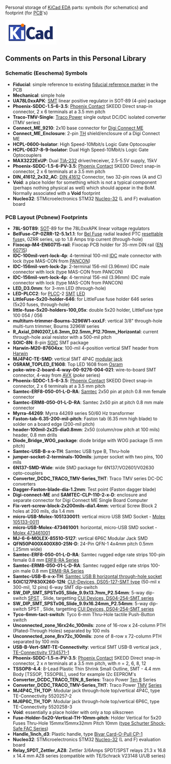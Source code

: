 Personal storage of [KiCad EDA](http://kicad-pcb.org) parts: symbols (for schematics) and footprint (for [PCB](https://en.wikipedia.org/wiki/Printed_circuit_board)'s)

![](kicad_logo.png)

## Comments on Parts in this Personal Library

### Schematic (Eeschema) Symbols

- **Fiducial**: simple reference to existing [fiducial reference marker](https://en.wikipedia.org/wiki/Fiducial_marker) in the PCB
- **Mechanical**: simple hole
- **UA78L0xxAPK**: [SMT](https://en.wikipedia.org/wiki/Surface-mount_technology) linear positive regulator in SOT-89 (4-pin) package
- **Phoenix-SDDC-1.5-6-3.5**: [Phoenix Contact](https://www.phoenixcontact.com/) SKEDD Direct snap-in connector, 2 x 6 terminals at a 3.5 mm pitch
- **Traco-TMV-Single**: [Traco Power](https://www.tracopower.com/) single output DC/DC isolated converter (TMV series)
- **Connect_ME_9210**: 2x10 base connector for [Digi Connect ME](https://www.digi.com/products/embedded-systems/system-on-modules/digiconnectme)
- **Connect_ME_Enclosure**: 2-pin [TH](https://en.wikipedia.org/wiki/Through-hole_technology) shield/enclosure of a Digi Connect ME
- **HCPL-0600-Isolator**: High Speed-10Mbit/s Logic Gate Optocoupler
- **HCPL-0637-8-9-Isolator**: Dual High Speed-10Mbit/s Logic Gate Optocouplers
- **MAX3222ExUP**: Dual [TIA-232](https://en.wikipedia.org/wiki/RS-232) driver/receiver, 2.5-5.5V supply, 15kV
- **Phoenix-SDDC-1.5-6-PV-3.5**: [Phoenix Contact](https://www.phoenixcontact.com) SKEDD Direct snap-in connector, 2 x 6 terminals at a 3.5 mm pitch
- **DIN_41612_2x32_AC**: [DIN 41612](https://en.wikipedia.org/wiki/DIN_41612) Connector, two 32-pin rows (A and C)
- **Void**: a place holder for something which is not a typical component (perhaps nothing physical as well) which should appear in the BoM. Normally associated with a **Void** footprint
- **Nucleo32**: STMicroelectronics STM32 [Nucleo-32](https://www.st.com/en/evaluation-tools/stm32-nucleo-boards.html) (L and F) evaluation board

### PCB Layout (Pcbnew) Footprints

- **78L-SOT89**: [SOT](https://en.wikipedia.org/wiki/Small-outline_transistor)-89 for the 78L0xxAPK linear voltage regulators
- **BelFuse-CP-0ZRR-12-5.1x1.1**: for [Bel Fuse](https://belfuse.com/circuit-protection) radial leaded PTC [resettable fuse](https://en.wikipedia.org/wiki/Resettable_fuse)s, 0ZRR series, up to 1.8 Amps trip current (through-hole)
- **Fixocap-M4-EN60715-rail**: Fixocap PCB holder for 35-mm DIN rail ([EN 60715](https://en.wikipedia.org/wiki/DIN_rail?oldformat=true))
- **IDC-100mil-vert-lock-4p**: 4-terminal 100-mil [IDC](https://en.wikipedia.org/wiki/Insulation-displacement_connector) male connector with lock (type MAS-CON from [PANCON](https://panconcorp.com/product-category/pancon-connectors/))
- **IDC-156mil-vert-lock-2p**: 2-terminal 156-mil (3.96mm) IDC male connector with lock (type MAS-CON from PANCON)
- **IDC-156mil-vert-lock-4p**: 4-terminal 156-mil (3.96mm) IDC male connector with lock (type MAS-CON from PANCON)
- **LED_D3.0mm**: for 3-mm LED (through-hole)
-  **LED-PLCC2**: for [PLCC](https://en.wikipedia.org/wiki/Chip_carrier)-2 [SMT](https://en.wikipedia.org/wiki/Surface-mount_technology) [LED](https://en.wikipedia.org/wiki/Light-emitting_diode)
- **LittleFuse-5x20-holder-646**: for LittleFuse fuse holder 646 series (5x20 fuses, through-hole)
- **little-fuse-5x20-holders-100_05x**: double 5x20 holder, LittleFuse type 100 054 / 056
- **multiturn-trimmer-Bourns-3296W1-xxxLF**: vertical 3/8" through-hole multi-turn trimmer, Bourns 3296W series
- **R_Axial_DIN0207_L6.3mm_D2.5mm_P12.70mm_Horizontal**: current through-hole axial resistor with a 500-mil pitch
- **SOIC-8N**: 8-pin [SOIC](https://en.wikipedia.org/wiki/Small_Outline_Integrated_Circuit) SMT package
- **Harwin-M20-87604xx**: 100-mil 4-position vertical SMT header from [Harwin](https://www.harwin.com)
- **MJ4P4C-TE-SMD**: vertical SMT 4P4C [modular jack](https://en.wikipedia.org/wiki/Modular_connector)
- **OSRAM_TOPLED_E1608**: Top LED 1608 from [Osram](https://www.osram.com)
- **poke-wire-2-board-4-way-00-9276-004-021**: wire-to-board SMT connector, 4-way from [AVX](https://www.avx.com) (*poke* series)
- **Phoenix-SDDC-1.5-6-3.5**: [Phoenix Contact](https://www.phoenixcontact.com) SKEDD Direct snap-in connector, 2 x 6 terminals at a 3.5 mm pitch
- **Samtec-ERF8-050-01-L-D-RA**: [Samtec](https://www.samtec.com) 2x50 pin at pitch 0.8 mm female connector
- **Samtec-ERM8-050-01-L-D-RA**: Samtec 2x50 pin at pitch 0.8 mm male connector
- **Myrra-44269**: Myrra 44269 series 50/60 Hz transformer
- **Faston-tab-6.35-200-mil-pitch**: Faston tab (6.35 mm high blade) to solder on a board edge (200-mil pitch)
- **header-100mil-2x25-dia0.8mm**: 2x50 (column/row pitch at 100 mils) header, 0.8 mm drills
- **Diode_Bridge_WOG_package**: diode bridge with WOG package (5 mm pitch)
- **Samtec-USB-B-x-x-TH**: Samtec USB type B, Thru-hole
- **jumper-socket-2-terminals-100mils**: jumper socket with two pins, 100 mils
- **6N137-SMD-Wide**: wide SMD package for 6N137/VO2601/V02630 opto-couplers
- **Converter_DCDC_TRACO_TMV-Series_THT**: Traco TMV series DC-DC converters
- **Dagger-Faston-blade-dia-1.2mm**: Test point (Faston dagger blade)
- **Digi-connect-ME** and **SAMTEC-CLP-110-2-x-D**: enclosure and separate connector for Digi Connect ME Single Board Computer
- **Fix-vert-screw-block-2x200mils-dia1.4mm**: vertical Screw Block 2 holes at 200 mils, dia 1.4 mm
- **micro-USB-Molex-1051330011**: vertical micro USB SMD Socket - [Molex 105133-0011](https://www.molex.com/molex/products/part-detail/io_connectors/1051330011)
- **micro-USB-Molex-473461001**: horizontal, micro-USB SMD socket - [Molex 473461001](https://www.molex.com/molex/products/part-detail/io_connectors/0473461001)
- **MJ-6-6-MOLEX-85510-5127**: vertical 6P6C Modular Jack SMD
- **QFN50P400X400X80-25N-D**: 24-Pin QFN-1 4x4mm pitch 0.5mm (.25mm wide)
- **Samtec-ERF8-050-01-L-D-RA**: Samtec rugged edge rate strips 100-pin female 0.8 mm [ERF8-RA Series](https://www.samtec.com/products/erf8-050-01-l-d-ra-l-tr)
- **Samtec-ERM8-050-01-L-D-RA**: Samtec rugged edge rate strips 100-pin male 0.8 mm [ERM8-RA Series](https://www.samtec.com/products/erm8-050-01-l-d-ra-l-tr)
- **Samtec-USB-B-x-x-TH**: [Samtec USB B horizontal through-hole socket](https://www.samtec.com/products/usb-b)
- **SOIC127P830X260-12N**: [CUI-Devices, DS05-127-SMT type](https://www.cuidevices.com/product/resource/ds05-127-smt.pdf) (50-mil x 300-mil, 12 pins) 6-way SMT dip-switch
- **SW_DIP_SMT_SPSTx05_Slide_9.9x13.7mm_P2.54mm**: 5-way dip-switch [SPST](https://en.wikipedia.org/wiki/SPST) , Slide, targetting [CUI Devices, DS04-254-SMT series](https://www.cuidevices.com/product/resource/ds04-254-smt.pdf)
- **SW_DIP_SMT_SPSTx06_Slide_9.9x16.24mm_P2.54mm**: 5-way dip-switch SPST , Slide, targetting [CUI Devices, DS04-254-SMT series](https://www.cuidevices.com/product/resource/ds04-254-smt.pdf)
- **Tyco-6mm-tact-switch**: Tyco 6-mm Thru-Hole tactile Push-Button switch
- **Unconnected_zone_16rx24c_100mils**: zone of 16-row x 24-column PTH (Plated-Through Holes) separated by 100 mils
- **Unconnected_zone_8rx72c_100mils**:  zone of 8-row x 72-column PTH separated by 100 mils
- **USB-B-Vert-SMT-TE-Connectivity**: vertical SMT USB-B vertical jack , [TE-Connectivity 1734571-1](https://www.te.com/usa-en/product-1734517-1.html)
- **Phoenix-SDDC-1.5-n-PV-3.5**: [Phoenix Contact](https://www.phoenixcontact.com) SKEDD Direct snap-in connector, 2 x *n* terminals at a 3.5 mm pitch, with *n* = 2, 6, 8, 12
- **TSSOP8-4.4**: 8-Lead Plastic Thin Shrink Small Outline, SMT - 4.4 mm Body [TSSOP, TSSOP8L], used for example I2c EEPROM's
- **Converter_DCDC_TRACO_TEN_8_Series**: Traco Power [Ten 8](https://www.tracopower.com/fr/fra/series/ten-8) Series
- **Converter_DCDC_TRACO_TMV-Series_THT**: Traco Power [TMV](https://www.tracopower.com/fr/fra/series/tmv) [Series]()
- **MJ4P4C_TH_TOP**: Modular jack through-hole top/vertical 4P4C, type TE-Connectivity 5520257-2
- **MJ6P6C_TH_TOP**: Modular jack through-hole top/vertical 6P6C, type TE-Connectivity 5520258-3
- **Void**: essentially a place holder with only a top silkscreen
- **Fuse-Holder-5x20-Vertical-TH-10mm-pitch**: Holder Vertical for 5x20 Fuses Thru-Hole 15mmx15mmx32mm Pitch 10mm ([type Schurter Shock-Safe FAC Series](https://www.schurter.com/en/datasheet/typ_FAC.pdf))
- **Handle_1inch_d3**: Plastic handle, type [Bivar Card-O-Pull CP-1](https://www.bivar.com/parts_content/Datasheets/CP-1and2.pdf)
- **Nucleo32**: STMicroelectronics STM32 [Nucleo-32](https://www.st.com/en/evaluation-tools/stm32-nucleo-boards.html) (L and F) evaluation board
- **Relay_SPDT_Zettler_AZ8**: Zettler 3/6Amps SPDT/SPST relays 21.3 x 16.8 x 14.4 mm AZ8 series (compatible with TE/Schrack V23148 U/UB series)

